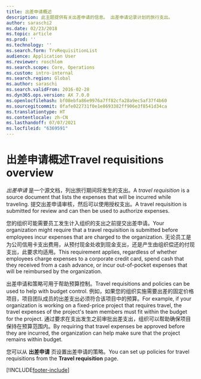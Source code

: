```yaml
---
title: 出差申请概述
description: 此主题提供有关出差申请的信息。 出差申请记录计划的旅行支出。
author: saraschi2
ms.date: 02/23/2018
ms.topic: article
ms.prod: ''
ms.technology: ''
ms.search.form: TrvRequisitionList
audience: Application User
ms.reviewer: roschlom
ms.search.scope: Core, Operations
ms.custom: intro-internal
ms.search.region: Global
ms.author: saraschi
ms.search.validFrom: 2016-02-28
ms.dyn365.ops.version: AX 7.0.0
ms.openlocfilehash: bf08ebfa86e9976a7ff82cfa28a9ec5af37f4b60
ms.sourcegitcommit: 0fafe022731f0e1e8693382ff906e3f8541d34ca
ms.translationtype: HT
ms.contentlocale: zh-CN
ms.lasthandoff: 07/07/2021
ms.locfileid: "6369591"
---
```

# <a name="travel-requisitions-overview"></a><span data-ttu-id="22646-104">出差申请概述</span><span class="sxs-lookup"><span data-stu-id="22646-104">Travel requisitions overview</span></span>

<span data-ttu-id="22646-105">*出差申请* 是一个源文档，列出旅行期间将发生的支出。</span><span class="sxs-lookup"><span data-stu-id="22646-105">A *travel requisition* is a source document that lists the expenses that will be incurred while traveling.</span></span> <span data-ttu-id="22646-106">提交出差申请审核，然后可以使用授权支出。</span><span class="sxs-lookup"><span data-stu-id="22646-106">A travel requisition is submitted for review and can then be used to authorize expenses.</span></span>

<span data-ttu-id="22646-107">您的组织可能需要员工发生计入组织的支出之前提交出差申请。</span><span class="sxs-lookup"><span data-stu-id="22646-107">Your organization might require that a travel requisition is submitted before employees incur expenses that are charged to the organization.</span></span> <span data-ttu-id="22646-108">无论员工是为公司信用卡支出费用，从预付现金处收到现金支出，还是产生由组织偿还的付现支出，此要求均适用。</span><span class="sxs-lookup"><span data-stu-id="22646-108">This requirement applies, regardless of whether employees charge expenses to a corporate credit card, spend cash that they received from a cash advance, or incur out-of-pocket expenses that will be reimbursed by the organization.</span></span>

<span data-ttu-id="22646-109">出差申请和策略可用于帮助预算控制。</span><span class="sxs-lookup"><span data-stu-id="22646-109">Travel requisitions and policies can be used to help with budget control.</span></span> <span data-ttu-id="22646-110">例如，如果您的组织实施需要出差的固定价格项目，项目团队成员的出差支出必须符合该项目中的预算。</span><span class="sxs-lookup"><span data-stu-id="22646-110">For example, if your organization is working on a fixed-price project that requires travel, the travel expenses of the project's team members must fit within the budget for the project.</span></span> <span data-ttu-id="22646-111">通过要求在支出发生之前审批出差支出，组织可以帮助确保项目保持在预算范围内。</span><span class="sxs-lookup"><span data-stu-id="22646-111">By requiring that travel expenses be approved before they are incurred, the organization can help make sure that the project remains within budget.</span></span>

<span data-ttu-id="22646-112">您可以从 **出差申请** 页设置出差申请的策略。</span><span class="sxs-lookup"><span data-stu-id="22646-112">You can set up policies for travel requisitions from the **Travel requisition** page.</span></span>


[!INCLUDE[footer-include](../includes/footer-banner.md)]